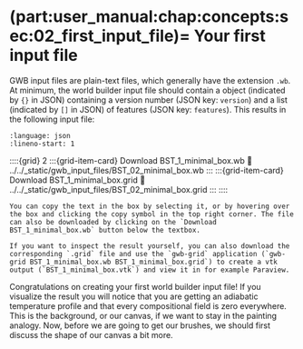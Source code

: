 (part:user_manual:chap:concepts:sec:02_first_input_file)=
Your first input file
=====================

GWB input files are plain-text files, which generally have the extension `.wb`. At minimum, the world builder input file should contain a object (indicated by `{}` in JSON) containing a version number (JSON key: `version`) and a list (indicated by `[]` in JSON) of features (JSON key: `features`). This results in the following input file:  



```{literalinclude} ../../_static/gwb_input_files/BST_02_minimal_box.wb
:language: json
:lineno-start: 1
```

::::{grid} 2
:::{grid-item-card}  Download BST_1_minimal_box.wb
:link: ../../_static/gwb_input_files/BST_02_minimal_box.wb
:::
:::{grid-item-card}  Download BST_1_minimal_box.grid
:link: ../../_static/gwb_input_files/BST_02_minimal_box.grid
:::
::::

```{note}
You can copy the text in the box by selecting it, or by hovering over the box and clicking the copy symbol in the top right corner. The file can also be downloaded by clicking on the `Download BST_1_minimal_box.wb` button below the textbox. 

If you want to inspect the result yourself, you can also download the corresponding `.grid` file and use the `gwb-grid` application (`gwb-grid BST_1_minimal_box.wb BST_1_minimal_box.grid`) to create a vtk output (`BST_1_minimal_box.vtk`) and view it in for example Paraview.
```

Congratulations on creating your first world builder input file! If you visualize the result you will notice that you are getting an adiabatic temperature profile and that every compositional field is zero everywhere. This is the background, or our canvas, if we want to stay in the painting analogy. Now, before we are going to get our brushes, we should first discuss the shape of our canvas a bit more.